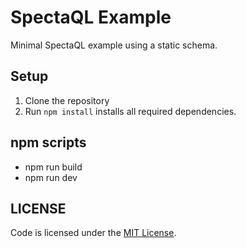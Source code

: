 # SpectaQL Example

Minimal SpectaQL example using a static schema.

## Setup

1. Clone the repository
2. Run `npm install` installs all required dependencies.

## npm scripts

- npm run build
- npm run dev

## LICENSE

Code is licensed under the [MIT License](./LICENSE).


